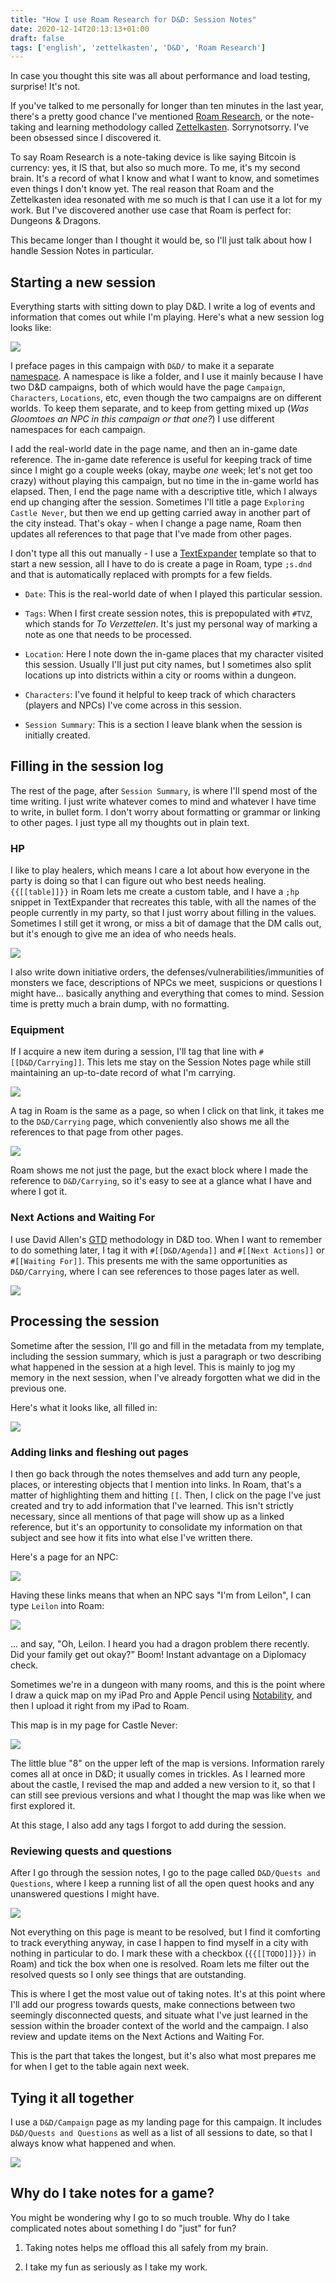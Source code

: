 ```yaml
---
title: "How I use Roam Research for D&D: Session Notes"
date: 2020-12-14T20:13:13+01:00
draft: false
tags: ['english', 'zettelkasten', 'D&D', 'Roam Research']
---
```


In case you thought this site was all about performance and load testing, surprise! It's not.

If you've talked to me personally for longer than ten minutes in the last year, there's a pretty good chance I've mentioned [Roam Research](https://roamresearch.com/), or the note-taking and learning methodology called [Zettelkasten](https://en.wikipedia.org/wiki/Zettelkasten). Sorrynotsorry. I've been obsessed since I discovered it.

To say Roam Research is a note-taking device is like saying Bitcoin is currency: yes, it IS that, but also so much more. To me, it's my second brain. It's a record of what I know and what I want to know, and sometimes even things I don't know yet. The real reason that Roam and the Zettelkasten idea resonated with me so much is that I can use it a lot for my work. But I've discovered another use case that Roam is perfect for: Dungeons & Dragons.

This became longer than I thought it would be, so I'll just talk about how I handle Session Notes in particular.

## Starting a new session

Everything starts with sitting down to play D&D. I write a log of events and information that comes out while I'm playing. Here's what a new session log looks like:

![](/blog/assets/20201214-03.png)

I preface pages in this campaign with `D&D/` to make it a separate [namespace](https://forum.roamresearch.com/t/namespaces-how-do-they-work/276). A namespace is like a folder, and I use it mainly because I have two D&D campaigns, both of which would have the page `Campaign`, `Characters`, `Locations`, etc, even though the two campaigns are on different worlds. To keep them separate, and to keep from getting mixed up (_Was Gloomtoes an NPC in this campaign or that one?_) I use different namespaces for each campaign.

I add the real-world date in the page name, and then an in-game date reference. The in-game date reference is useful for keeping track of time since I might go a couple weeks (okay, maybe _one_ week; let's not get too crazy) without playing this campaign, but no time in the in-game world has elapsed. Then, I end the page name with a descriptive title, which I always end up changing after the session. Sometimes I'll title a page `Exploring Castle Never`, but then we end up getting carried away in another part of the city instead. That's okay - when I change a page name, Roam then updates all references to that page that I've made from other pages.

I don't type all this out manually - I use a [TextExpander](https://textexpander.com/) template so that to start a new session, all I have to do is create a page in Roam, type `;s.dnd` and that is automatically replaced with prompts for a few fields. 

* `Date`: This is the real-world date of when I played this particular session.

* `Tags`: When I first create session notes, this is prepopulated with `#TVZ`, which stands for _To Verzettelen_. It's just my personal way of marking a note as one that needs to be processed.

* `Location`: Here I note down the in-game places that my character visited this session. Usually I'll just put city names, but I sometimes also split locations up into districts within a city or rooms within a dungeon.

* `Characters`: I've found it helpful to keep track of which characters (players and NPCs) I've come across in this session.

* `Session Summary`: This is a section I leave blank when the session is initially created.

## Filling in the session log

The rest of the page, after `Session Summary`, is where I'll spend most of the time writing. I just write whatever comes to mind and whatever I have time to write, in bullet form. I don't worry about formatting or grammar or linking to other pages. I just type all my thoughts out in plain text.

### HP

I like to play healers, which means I care a lot about how everyone in the party is doing so that I can figure out who best needs healing. `{{[[table]]}}` in Roam lets me create a custom table, and I have a `;hp` snippet in TextExpander that recreates this table, with all the names of the people currently in my party, so that I just worry about filling in the values. Sometimes I still get it wrong, or miss a bit of damage that the DM calls out, but it's enough to give me an idea of who needs heals.

![](/blog/assets/20201214-04.png)

I also write down initiative orders, the defenses/vulnerabilities/immunities of monsters we face, descriptions of NPCs we meet, suspicions or questions I might have... basically anything and everything that comes to mind. Session time is pretty much a brain dump, with no formatting.

### Equipment

If I acquire a new item during a session, I'll tag that line with `#[[D&D/Carrying]]`. This lets me stay on the Session Notes page while still maintaining an up-to-date record of what I'm carrying.

![](/blog/assets/20201214-05.png)

A tag in Roam is the same as a page, so when I click on that link, it takes me to the `D&D/Carrying` page, which conveniently also shows me all the references to that page from other pages.

![](/blog/assets/20201214-06.png)

Roam shows me not just the page, but the exact block where I made the reference to `D&D/Carrying`, so it's easy to see at a glance what I have and where I got it.

### Next Actions and Waiting For

I use David Allen's [GTD](https://gettingthingsdone.com/) methodology in D&D too. When I want to remember to do something later, I tag it with `#[[D&D/Agenda]]` and `#[[Next Actions]]` or `#[[Waiting For]]`. This presents me with the same opportunities as `D&D/Carrying`, where I can see references to those pages later as well.

![](/blog/assets/20201214-07.png)

## Processing the session

Sometime after the session, I'll go and fill in the metadata from my template, including the session summary, which is just a paragraph or two describing what happened in the session at a high level. This is mainly to jog my memory in the next session, when I've already forgotten what we did in the previous one.

Here's what it looks like, all filled in:

![](/blog/assets/20201214-02.png)

### Adding links and fleshing out pages

I then go back through the notes themselves and add turn any people, places, or interesting objects that I mention into links. In Roam, that's a matter of highlighting them and hitting `[[`. Then, I click on the page I've just created and try to add information that I've learned. This isn't strictly necessary, since all mentions of that page will show up as a linked reference, but it's an opportunity to consolidate my information on that subject and see how it fits into what else I've written there.

Here's a page for an NPC:

![](/blog/assets/20201214-09.png)

Having these links means that when an NPC says "I'm from Leilon", I can type `Leilon` into Roam:

![](/blog/assets/20201214-08.png)

... and say, "Oh, Leilon. I heard you had a dragon problem there recently. Did your family get out okay?" Boom! Instant advantage on a Diplomacy check.

Sometimes we're in a dungeon with many rooms, and this is the point where I draw a quick map on my iPad Pro and Apple Pencil using [Notability](https://www.gingerlabs.com/), and then I upload it right from my iPad to Roam.

This map is in my page for Castle Never:

![](/blog/assets/20201214-10.png)

The little blue "8" on the upper left of the map is versions. Information rarely comes all at once in D&D; it usually comes in trickles. As I learned more about the castle, I revised the map and added a new version to it, so that I can still see previous versions and what I thought the map was like when we first explored it.

At this stage, I also add any tags I forgot to add during the session.

### Reviewing quests and questions

After I go through the session notes, I go to the page called `D&D/Quests and Questions`, where I keep a running list of all the open quest hooks and any unanswered questions I might have.

![](/blog/assets/20201214-11.png)

Not everything on this page is meant to be resolved, but I find it comforting to track everything anyway, in case I happen to find myself in a city with nothing in particular to do. I mark these with a checkbox (`{{[[TODO]]}})` in Roam) and tick the box when one is resolved. Roam lets me filter out the resolved quests so I only see things that are outstanding.

This is where I get the most value out of taking notes. It's at this point where I'll add our progress towards quests, make connections between two seemingly disconnected quests, and situate what I've just learned in the session within the broader context of the world and the campaign. I also review and update items on the Next Actions and Waiting For.

This is the part that takes the longest, but it's also what most prepares me for when I get to the table again next week.

## Tying it all together

I use a `D&D/Campaign` page as my landing page for this campaign. It includes `D&D/Quests and Questions` as well as a list of all sessions to date, so that I always know what happened and when.

![](/blog/assets/20201214-01.png)

## Why do I take notes for a game?

You might be wondering why I go to so much trouble. Why do I take complicated notes about something I do "just" for fun?

1. Taking notes helps me offload this all safely from my brain.

2. I take my fun as seriously as I take my work.